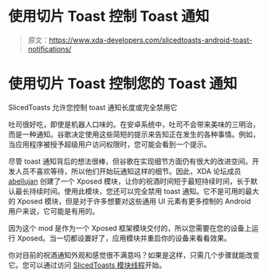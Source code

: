 # 使用切片 Toast 控制 Toast 通知

> 原文：<https://www.xda-developers.com/slicedtoasts-android-toast-notifications/>

# 使用切片 Toast 控制您的 Toast 通知

SlicedToasts 允许您控制 toast 通知长度或完全禁用它

吐司很好吃，即使是机器人口味的。在安卓系统中，吐司不会带来美味的三明治，而是一种通知。谷歌决定使用这些简短的提示来告知正在发生的各种事情。例如，当应用程序被授予超级用户访问权限时，您可能会看到一个提示。

尽管 toast 通知背后的想法很棒，但谷歌在实现细节方面仍有很大的改进空间。开发人员不喜欢等待，所以他们开始玩通知这样的细节。因此，XDA 论坛成员 [abellujan](http://forum.xda-developers.com/member.php?u=5958333) 创建了一个 Xposed 模块，让你的祝酒时间短于最短持续时间，长于默认最长持续时间。使用此模块，您还可以完全禁用 toast 通知。它不是可用的最大的 Xposed 模块，但是对于许多想要对这些通用 UI 元素有更多控制的 Android 用户来说，它可能是有用的。

因为这个 mod 是作为一个 Xposed 框架模块交付的，所以您需要在您的设备上运行 Xposed。当一切都设置好了，应用模块并重启你的设备来看看效果。

你对目前的祝酒通知外观和感觉很不满意吗？如果是这样，只需几个步骤就能改变它。您可以通过访问 [SlicedToasts 模块线程](http://forum.xda-developers.com/xposed/modules/mod-slicedtoast-1-0-shortens-toasts-t2826174)开始。